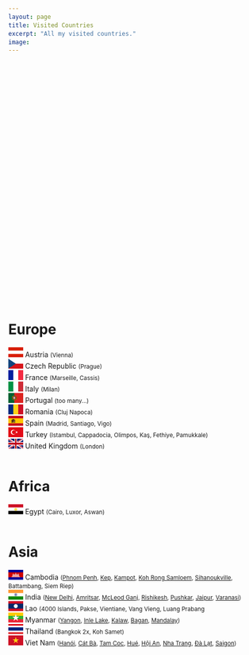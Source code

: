```yaml
---
layout: page
title: Visited Countries
excerpt: "All my visited countries."
image:
---
```

<script src="https://www.amcharts.com/lib/3/ammap.js" type="text/javascript"></script>
<script src="https://www.amcharts.com/lib/3/maps/js/worldHigh.js" type="text/javascript"></script>
<script src="https://www.amcharts.com/lib/3/themes/dark.js" type="text/javascript"></script>
<div id="mapdiv" style="width: 1000px; height: 450px;"></div>
<script type="text/javascript">
var map = AmCharts.makeChart("mapdiv",{
type: "map",
theme: "dark",
projection: "mercator",
panEventsEnabled : true,
backgroundColor : "#535364",
backgroundAlpha : 1,
zoomControl: {
zoomControlEnabled : true
},
dataProvider : {
map : "worldHigh",
getAreasFromMap : true,
areas :
[
  {
    "id": "AT",
    "showAsSelected": true
  },
  {
    "id": "CZ",
    "showAsSelected": true
  },
  {
    "id": "FR",
    "showAsSelected": true
  },
  {
    "id": "IT",
    "showAsSelected": true
  },
  {
    "id": "PT",
    "showAsSelected": true
  },
  {
    "id": "RO",
    "showAsSelected": true
  },
  {
    "id": "ES",
    "showAsSelected": true
  },
  {
    "id": "TR",
    "showAsSelected": true
  },
  {
    "id": "GB",
    "showAsSelected": true
  },
  {
    "id": "KH",
    "showAsSelected": true
  },
  {
    "id": "IN",
    "showAsSelected": true
  },
  {
    "id": "LA",
    "showAsSelected": true
  },
  {
    "id": "MM",
    "showAsSelected": true
  },
  {
    "id": "TH",
    "showAsSelected": true
  },
  {
    "id": "VN",
    "showAsSelected": true
  },
  {
    "id": "EG",
    "showAsSelected": true
  }
]
},
areasSettings : {
autoZoom : true,
color : "#B4B4B7",
colorSolid : "#3605FC",
selectedColor : "#3605FC",
outlineColor : "#666666",
rollOverColor : "#9EC2F7",
rollOverOutlineColor : "#000000"
}
});
</script>
<br>
<br>
<h1>Europe</h1>
<img src="../images/flags/at.png"/> Austria <small>(Vienna)</small><br>
<img src="../images/flags/cz.png"/> Czech Republic <small>(Prague)</small><br>
<img src="../images/flags/fr.png"/> France <small>(Marseille, Cassis)</small><br>
<img src="../images/flags/it.png"/> Italy <small>(Milan)</small><br>
<img src="../images/flags/pt.png"/> Portugal <small>(too many...)</small><br>
<img src="../images/flags/ro.png"/> Romania <small>(Cluj Napoca)</small><br>
<img src="../images/flags/es.png"/> Spain <small>(Madrid, Santiago, Vigo)</small><br>
<img src="../images/flags/tr.png"/> Turkey <small>(Istambul, Cappadocia, Olimpos, Kaş, Fethiye, Pamukkale)</small><br>
<img src="../images/flags/gb.png"/> United Kingdom <small>(London)</small><br><br>

<h1>Africa</h1>
<img src="../images/flags/eg.png"/> Egypt <small>(Cairo, Luxor, Aswan)</small><br><br>

<h1>Asia</h1>
<img src="../images/flags/kh.png"/> Cambodia <small>(<a href="{{site.url}}/PhnomPenh">Phnom Penh</a>,
  <a href="{{site.url}}/KepKampot">Kep</a>, 
  <a href="{{site.url}}/KepKampot">Kampot</a>,
  <a href="{{site.url}}/Samloem">Koh Rong Samloem</a>,
  <a href="{{site.url}}/Samloem">Sihanoukville</a>, Battambang, Siem Riep)</small><br>
<img src="../images/flags/in.png"/> India 
<small>(<a href="{{site.url}}/Delhi" target="_blank">New Delhi</a>, 
  <a href="{{site.url}}/Amritsar" target="_blank">Amritsar</a>, 
  <a href="{{site.url}}/McLeodGanj" target="_blank">McLeod Ganj</a>, 
  <a href="{{site.url}}/Rishikesh" target="_blank">Rishikesh</a>, 
  <a href="{{site.url}}/Pushkar" target="_blank">Pushkar</a>, 
  <a href="{{site.url}}/Jaipur" target="_blank">Jaipur</a>, 
  <a href="{{site.url}}/Varanasi" target="_blank">Varanasi</a>)</small><br>
<img src="../images/flags/la.png"/> Lao <small>(4000 Islands, Pakse, Vientiane, Vang Vieng, Luang Prabang</small><br>
<img src="../images/flags/mm.png"/> Myanmar 
<small>(<a href="{{site.url}}/Land-of-Smiles-1" target="_blank">Yangon</a>, 
  <a href="{{site.url}}/Land-of-Smiles-2" target="_blank">Inle Lake</a>, 
  <a href="{{site.url}}/Land-of-Smiles-3" target="_blank">Kalaw</a>, 
  <a href="{{site.url}}/Land-of-Smiles-4" target="_blank">Bagan</a>, 
  <a href="{{site.url}}/Land-of-Smiles-7" target="_blank">Mandalay</a>)</small><br>
<img src="../images/flags/th.png"/> Thailand <small>(Bangkok 2x, Koh Samet)</small><br>
<img src="../images/flags/vn.png"/> Viet Nam 
<small>(<a href="{{site.url}}/Hanoi" target="_blank">Hanói</a>, 
  <a href="{{site.url}}/CatBa" target="_blank">Cát Bà</a>, 
  <a href="{{site.url}}/TamCoc" target="_blank">Tam Coc</a>, 
  <a href="{{site.url}}/Hue" target="_blank">Hué</a>,
  <a href="{{site.url}}/HoiAn" target="_blank">Hội An</a>,
  <a href="{{site.url}}/Dalat" target="_blank">Nha Trang</a>,
  <a href="{{site.url}}/Dalat" target="_blank">Đà Lạt</a>, 
  <a href="{{site.url}}/HCMC" target="_blank">Saigon</a>)</small><br><br>